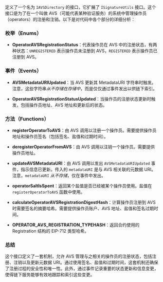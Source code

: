 定义了一个名为 `IAVSDirectory` 的接口，它扩展了 `ISignatureUtils` 接口。这个接口是为了在一个叫做 AVS（可能代表某种验证服务）的系统中管理操作员（operators）的注册和注销。以下是对代码中各个部分的详细分析：

### 枚举（Enums）

- **OperatorAVSRegistrationStatus**：代表操作员在 AVS 中的注册状态，有两种状态：`UNREGISTERED` 表示操作员未注册到 AVS，`REGISTERED` 表示操作员已注册到 AVS。

### 事件（Events）

- **AVSMetadataURIUpdated**：当 AVS 更新其 MetadataURI 字符串时触发。注意，这些字符串*从不存储在存储中*，而是仅仅通过事件发出以供链下索引。

- **OperatorAVSRegistrationStatusUpdated**：当操作员的注册状态更新时触发，包括操作员地址、AVS 地址和更新后的状态。

### 方法（Functions）

- **registerOperatorToAVS**：由 AVS 调用以注册一个操作员。需要提供操作员地址和操作员签名（包括签名、盐值和过期时间）。

- **deregisterOperatorFromAVS**：由 AVS 调用以注销一个操作员。需要提供操作员地址。

- **updateAVSMetadataURI**：由 AVS 调用以发出 `AVSMetadataURIUpdated` 事件，指示信息已更新。传入的 `metadataURI` 是与 AVS 相关联的元数据 URI。注意，`metadataURI` *从不存储*，仅在事件中发出。

- **operatorSaltIsSpent**：返回某个盐值是否已经被某个操作员使用。盐值在 `registerOperatorToAVS` 函数中使用。

- **calculateOperatorAVSRegistrationDigestHash**：计算操作员注册到 AVS 时需要签名的摘要哈希。需要提供操作员账户、AVS 地址、盐值和签名过期时间。

- **OPERATOR_AVS_REGISTRATION_TYPEHASH**：返回合约使用的 Registration 结构的 EIP-712 类型哈希。

### 总结

这个接口定义了一套机制，允许 AVS 管理与之相关的操作员的注册状态，包括注册、注销以及更新元数据 URI。通过使用签名、盐值和过期时间，这套机制还确保了注册过程的安全性和唯一性。此外，通过事件记录重要的状态更新和信息变更，使得链下服务能够有效地跟踪和索引这些变更。
